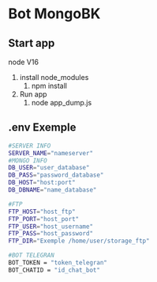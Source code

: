 # Bot MongoBK

## Start app
node V16

1) install node_modules
    1) npm install
3) Run app
    1) node app_dump.js

## .env Exemple

```sh
#SERVER INFO
SERVER_NAME="nameserver" 
#MONGO INFO
DB_USER="user_database"
DB_PASS="password_database"
DB_HOST="host:port"
DB_DBNAME="name_database"

#FTP
FTP_HOST="host_ftp"
FTP_PORT="host_port"
FTP_USER="host_username"
FTP_PASS="host_password"
FTP_DIR="Exemple /home/user/storage_ftp"

#BOT TELEGRAN
BOT_TOKEN = "token_telegran"
BOT_CHATID = "id_chat_bot"
```
